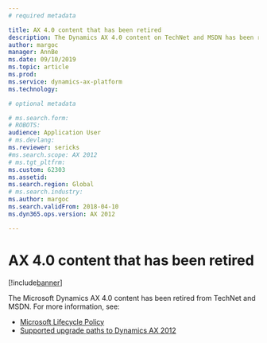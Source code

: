 ```yaml
---
# required metadata

title: AX 4.0 content that has been retired
description: The Dynamics AX 4.0 content on TechNet and MSDN has been retired.
author: margoc
manager: AnnBe
ms.date: 09/10/2019
ms.topic: article
ms.prod: 
ms.service: dynamics-ax-platform
ms.technology: 

# optional metadata

# ms.search.form: 
# ROBOTS: 
audience: Application User
# ms.devlang: 
ms.reviewer: sericks
#ms.search.scope: AX 2012
# ms.tgt_pltfrm: 
ms.custom: 62303
ms.assetid: 
ms.search.region: Global
# ms.search.industry: 
ms.author: margoc
ms.search.validFrom: 2018-04-10
ms.dyn365.ops.version: AX 2012

---
```


# AX 4.0 content that has been retired

[!include[banner](../includes/banner.md)]

The Microsoft Dynamics AX 4.0 content has been retired from TechNet and MSDN. For more information, see:

- [Microsoft Lifecycle Policy](https://support.microsoft.com/lifecycle/search?alpha=Microsoft%20Dynamics%20AX%204.0)
- [Supported upgrade paths to Dynamics AX 2012](https://technet.microsoft.com/library/dd362093.aspx)
